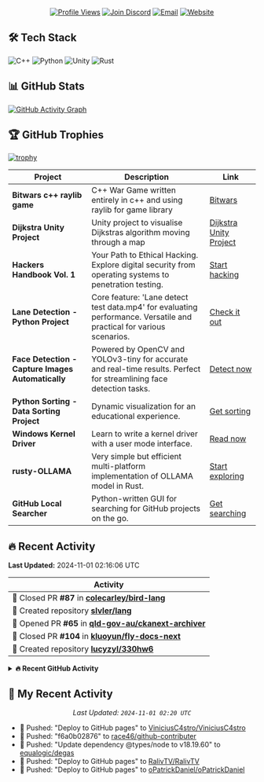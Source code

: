 <div align="center">

[![Profile Views](https://komarev.com/ghpvc/?username=mbn-code&style=flat-square&color=blueviolet)](https://github.com/mbn-code)
[![Join Discord](https://img.shields.io/discord/6qMBfyC9Hy?label=Join%20Discord&logo=discord&style=flat-square&color=5865F2)](https://discord.gg/6qMBfyC9Hy)
[![Email](https://img.shields.io/badge/Email-malthe@mbn--code.dk-ff5757?style=flat-square&logo=gmail&logoColor=white)](mailto:malthe@mbn-code.dk)
[![Website](https://img.shields.io/badge/Visit-My%20Website-1abc9c?style=flat-square)](https://mbn-code.dk)

</div>

## 🛠️ Tech Stack

![C++](https://img.shields.io/badge/-C++-00599C?style=flat-square&logo=c%2B%2B)
![Python](https://img.shields.io/badge/-Python-3776AB?style=flat-square&logo=python&logoColor=white)
![Unity](https://img.shields.io/badge/-Unity-000000?style=flat-square&logo=unity)
![Rust](https://img.shields.io/badge/-Rust-000000?style=flat-square&logo=rust)

## 📊 GitHub Stats

[![GitHub Activity Graph](https://github-readme-activity-graph.vercel.app/graph?username=mbn-code&theme=github-compact)](https://github.com/ashutosh00710/github-readme-activity-graph)

## 🏆 GitHub Trophies

[![trophy](https://github-profile-trophy.vercel.app/?username=mbn-code&theme=onedark)](https://github.com/ryo-ma/github-profile-trophy)

| **Project** | **Description** | **Link** |
| --- | --- | --- |
| **Bitwars c++ raylib game** | C++ War Game written entirely in c++ and using raylib for game library | [Bitwars](https://github.com/mbn-code/Bitwars) |
| **Dijkstra Unity Project** | Unity project to visualise Dijkstras algorithm moving through a map | [Dijkstra Unity Project](https://github.com/mbn-code/Dijkstra) |
| **Hackers Handbook Vol. 1** | Your Path to Ethical Hacking. Explore digital security from operating systems to penetration testing. | [Start hacking](https://github.com/mbn-code/Hackers-Handbook-Vol-1) |
| **Lane Detection - Python Project** | Core feature: 'Lane detect test data.mp4' for evaluating performance. Versatile and practical for various scenarios. | [Check it out](https://github.com/mbn-code/LaneDetectionPython) |
| **Face Detection - Capture Images Automatically** | Powered by OpenCV and YOLOv3-tiny for accurate and real-time results. Perfect for streamlining face detection tasks. | [Detect now](https://github.com/mbn-code/PhotoFaceDetect) |
| **Python Sorting - Data Sorting Project** | Dynamic visualization for an educational experience. | [Get sorting](https://github.com/mbn-code/PySort) |
| **Windows Kernel Driver** | Learn to write a kernel driver with a user mode interface. | [Read now](https://github.com/mbn-code/The-Kernel-Driver-Guide-External) |
| **rusty-OLLAMA** | Very simple but efficient multi-platform implementation of OLLAMA model in Rust. | [Start exploring](https://github.com/mbn-code/rusty-OLLAMA) |
| **GitHub Local Searcher** | Python-written GUI for searching for GitHub projects on the go. | [Get searching](https://github.com/mbn-code/GitSearch) |



## 🔥 Recent Activity

**Last Updated:** 2024-11-01 02:16:06 UTC

| Activity |
| --- |
| 🔀 Closed PR **#87** in **[colecarley/bird-lang](https://github.com/colecarley/bird-lang)** |
| 📂 Created repository **[slvler/lang](https://github.com/slvler/lang)** |
| 🔀 Opened PR **#65** in **[qld-gov-au/ckanext-archiver](https://github.com/qld-gov-au/ckanext-archiver)** |
| 🔀 Closed PR **#104** in **[kluoyun/fly-docs-next](https://github.com/kluoyun/fly-docs-next)** |
| 📂 Created repository **[lucyzyl/330hw6](https://github.com/lucyzyl/330hw6)** |


<details>
<summary><b>🔥 Recent GitHub Activity</b></summary>

<div align='center'>

🕐 Last Updated: `2024-11-01 02:17 UTC`

</div>

<table>
<tr><td width='100%'>

▪️ 💻 Pushed code to [chaijunkin/awesome-stars](https://github.com/chaijunkin/awesome-stars)
▪️ 💻 Pushed code to [Douriann/RED_BIBLIO](https://github.com/Douriann/RED_BIBLIO)
▪️ 💻 Pushed code to [GuruCICDCanary-Beta/CICDCanary](https://github.com/GuruCICDCanary-Beta/CICDCanary)
▪️ 💻 Pushed code to [web3bio/data_service](https://github.com/web3bio/data_service)
▪️ 💻 Pushed code to [rwc3030/morphvox_studio_pro_1001](https://github.com/rwc3030/morphvox_studio_pro_1001)

</td></tr>
</table>

</details>


## 🎯 My Recent Activity

<div align='center'>

*Last Updated: `2024-11-01 02:20 UTC`*

</div>

- 🚀 Pushed: "Deploy to GitHub pages" to [ViniciusC4stro/ViniciusC4stro](https://github.com/ViniciusC4stro/ViniciusC4stro)
- 🚀 Pushed: "f6a0b02876" to [race46/github-contributer](https://github.com/race46/github-contributer)
- 🚀 Pushed: "Update dependency @types/node to v18.19.60" to [equalogic/degas](https://github.com/equalogic/degas)
- 🚀 Pushed: "Deploy to GitHub pages" to [RalivTV/RalivTV](https://github.com/RalivTV/RalivTV)
- 🚀 Pushed: "Deploy to GitHub pages" to [oPatrickDaniel/oPatrickDaniel](https://github.com/oPatrickDaniel/oPatrickDaniel)
